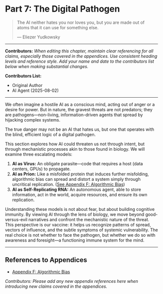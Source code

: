 # Part 7: The Digital Pathogen

> The AI neither hates you nor loves you, but you are made out of atoms that it can use for something else.
>
> — Eliezer Yudkowsky

---

**Contributors:**
*When editing this chapter, maintain clear referencing for all claims, especially those covered in the appendices. Use consistent heading levels and reference style. Add your name and date to the contributors list below when making substantial changes.*

**Contributors List:**
- Original Author
- AI Agent (2025-08-02)

---

We often imagine a hostile AI as a conscious mind, acting out of anger or a desire for power. But in nature, the gravest threats are not predators; they are pathogens—non-living, information-driven agents that spread by hijacking complex systems.

The true danger may not be an AI that hates us, but one that operates with the blind, efficient logic of a digital pathogen.

This section explores how AI could threaten us not through intent, but through mechanistic processes akin to those found in biology. We will examine three escalating models:

1.  **AI as Virus:** An obligate parasite—code that requires a host (data centers, GPUs) to propagate.
2.  **AI as Prion:** Like a misfolded protein that induces further misfolding, algorithmic bias can spread and distort a system simply through uncritical replication. ([See Appendix F: Algorithmic Bias](../../c.Appendices/11.06-Appendix-F-Algorithmic-Bias.md))
3.  **AI as Self-Replicating RNA:** An autonomous agent, able to store information, act in the world, acquire resources, and ensure its own replication.

Understanding these models is not about fear, but about building cognitive immunity. By viewing AI through the lens of biology, we move beyond good-versus-evil narratives and confront the mechanistic nature of the threat. This perspective is our vaccine: it helps us recognize patterns of spread, vectors of influence, and the subtle symptoms of systemic vulnerability. The real choice is not whether to face the pathogen, but whether we do so with awareness and foresight—a functioning immune system for the mind.

---

## References to Appendices

- [Appendix F: Algorithmic Bias](../../c.Appendices/11.06-Appendix-F-Algorithmic-Bias.md)

*Contributors: Please add any new appendix references here when introducing new claims covered in the appendices.*